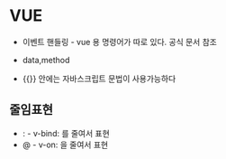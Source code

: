 # VUE

- 이벤트 핸들링 - vue 용 명령어가 따로 있다. 공식 문서 참조

- data,method
- {{}} 안에는 자바스크립트 문법이 사용가능하다

## 줄임표현

- : - v-bind: 를 줄여서 표현
- @ - v-on: 을 줄여서 표현
